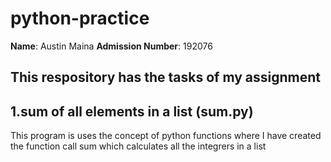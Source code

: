 # python-practice
**Name**: Austin Maina
**Admission Number**: 192076

## This respository has the tasks of my assignment

## 1.sum of all elements in a list (sum.py)
This program is uses the concept of python functions where I have created the function call sum which calculates all the integrers in a list
